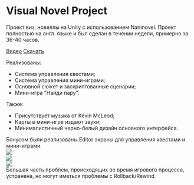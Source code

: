 <h1>Visual Novel Project</h1>
Проект виз. новеллы на Unity с использованием Naninovel.
Проект полностью на англ. языке и был сделан в течении недели, примерно за 36-40 часов.

[Видео](https://youtu.be/RufvEeXUEts)
[Скачать](https://github.com/NickRaspy/Visual-Novel-Project/releases/download/Build/VNP.zip/)

Реализованы:
<ul>
  <li>Система управления квестами;</li>
  <li>Система управления мини-играми;</li>
  <li>Основной сюжет и заскриптованные сценарии;</li>
  <li>Мини-игра "Найди пару".</li>
</ul>
Также:
<ul>
  <li>Присутствует музыка от Kevin McLeod;</li>
  <li>Карты в мини-игре издают звуки;</li>
  <li>Минималистичный черно-белый дизайн основного интерфейса.</li>
</ul>
Бонусом были реализованы Editor экраны для управления квестами и мини-играми.
<div></div>
<img src="https://github.com/user-attachments/assets/0884b639-ed87-455b-8d23-80b1d7694ef2">
<div></div>
<img src="https://github.com/user-attachments/assets/b3efb2d8-80c5-424f-9fd3-7011a5bef3f1">
<div></div>
<img src="https://github.com/user-attachments/assets/c0cf1979-8187-4f67-a151-dce1318bb6b7">
<div></div>
Большая часть проблем, происходящих во время игрового процесса, устранена, но могут иметься проблемы с Rollback/Rewind.
